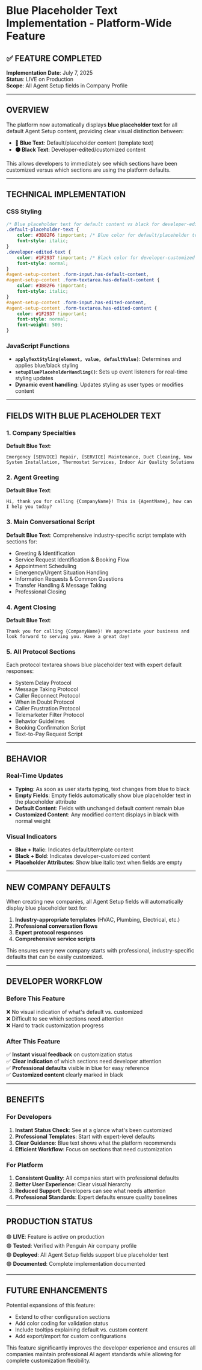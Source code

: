 # Blue Placeholder Text Implementation - Platform-Wide Feature

## ✅ FEATURE COMPLETED

**Implementation Date**: July 7, 2025  
**Status**: LIVE on Production  
**Scope**: All Agent Setup fields in Company Profile  

---

## OVERVIEW

The platform now automatically displays **blue placeholder text** for all default Agent Setup content, providing clear visual distinction between:

- **🔵 Blue Text**: Default/placeholder content (template text)
- **⚫ Black Text**: Developer-edited/customized content

This allows developers to immediately see which sections have been customized versus which sections are using the platform defaults.

---

## TECHNICAL IMPLEMENTATION

### CSS Styling
```css
/* Blue placeholder text for default content vs black for developer-edited content */
.default-placeholder-text {
    color: #3B82F6 !important; /* Blue color for default/placeholder text */
    font-style: italic;
}
.developer-edited-text {
    color: #1F2937 !important; /* Black color for developer-customized text */
    font-style: normal;
}
#agent-setup-content .form-input.has-default-content,
#agent-setup-content .form-textarea.has-default-content {
    color: #3B82F6 !important;
    font-style: italic;
}
#agent-setup-content .form-input.has-edited-content,
#agent-setup-content .form-textarea.has-edited-content {
    color: #1F2937 !important;
    font-style: normal;
    font-weight: 500;
}
```

### JavaScript Functions
- **`applyTextStyling(element, value, defaultValue)`**: Determines and applies blue/black styling
- **`setupBluePlaceholderHandling()`**: Sets up event listeners for real-time styling updates
- **Dynamic event handling**: Updates styling as user types or modifies content

---

## FIELDS WITH BLUE PLACEHOLDER TEXT

### 1. **Company Specialties**
**Default Blue Text**:
```
Emergency [SERVICE] Repair, [SERVICE] Maintenance, Duct Cleaning, New System Installation, Thermostat Services, Indoor Air Quality Solutions
```

### 2. **Agent Greeting**
**Default Blue Text**:
```
Hi, thank you for calling {CompanyName}! This is {AgentName}, how can I help you today?
```

### 3. **Main Conversational Script**
**Default Blue Text**: Comprehensive industry-specific script template with sections for:
- Greeting & Identification
- Service Request Identification & Booking Flow
- Appointment Scheduling
- Emergency/Urgent Situation Handling
- Information Requests & Common Questions
- Transfer Handling & Message Taking
- Professional Closing

### 4. **Agent Closing**
**Default Blue Text**:
```
Thank you for calling {CompanyName}! We appreciate your business and look forward to serving you. Have a great day!
```

### 5. **All Protocol Sections**
Each protocol textarea shows blue placeholder text with expert default responses:
- System Delay Protocol
- Message Taking Protocol
- Caller Reconnect Protocol
- When in Doubt Protocol
- Caller Frustration Protocol
- Telemarketer Filter Protocol
- Behavior Guidelines
- Booking Confirmation Script
- Text-to-Pay Request Script

---

## BEHAVIOR

### Real-Time Updates
- **Typing**: As soon as user starts typing, text changes from blue to black
- **Empty Fields**: Empty fields automatically show blue placeholder text in the placeholder attribute
- **Default Content**: Fields with unchanged default content remain blue
- **Customized Content**: Any modified content displays in black with normal weight

### Visual Indicators
- **Blue + Italic**: Indicates default/template content
- **Black + Bold**: Indicates developer-customized content
- **Placeholder Attributes**: Show blue italic text when fields are empty

---

## NEW COMPANY DEFAULTS

When creating new companies, all Agent Setup fields will automatically display blue placeholder text for:

1. **Industry-appropriate templates** (HVAC, Plumbing, Electrical, etc.)
2. **Professional conversation flows**
3. **Expert protocol responses**
4. **Comprehensive service scripts**

This ensures every new company starts with professional, industry-specific defaults that can be easily customized.

---

## DEVELOPER WORKFLOW

### Before This Feature
❌ No visual indication of what's default vs. customized  
❌ Difficult to see which sections need attention  
❌ Hard to track customization progress  

### After This Feature
✅ **Instant visual feedback** on customization status  
✅ **Clear indication** of which sections need developer attention  
✅ **Professional defaults** visible in blue for easy reference  
✅ **Customized content** clearly marked in black  

---

## BENEFITS

### For Developers
1. **Instant Status Check**: See at a glance what's been customized
2. **Professional Templates**: Start with expert-level defaults
3. **Clear Guidance**: Blue text shows what the platform recommends
4. **Efficient Workflow**: Focus on sections that need customization

### For Platform
1. **Consistent Quality**: All companies start with professional defaults
2. **Better User Experience**: Clear visual hierarchy
3. **Reduced Support**: Developers can see what needs attention
4. **Professional Standards**: Expert defaults ensure quality baselines

---

## PRODUCTION STATUS

🟢 **LIVE**: Feature is active on production  
🟢 **Tested**: Verified with Penguin Air company profile  
🟢 **Deployed**: All Agent Setup fields support blue placeholder text  
🟢 **Documented**: Complete implementation documented  

---

## FUTURE ENHANCEMENTS

Potential expansions of this feature:
- Extend to other configuration sections
- Add color coding for validation status
- Include tooltips explaining default vs. custom content
- Add export/import for custom configurations

This feature significantly improves the developer experience and ensures all companies maintain professional AI agent standards while allowing for complete customization flexibility.
